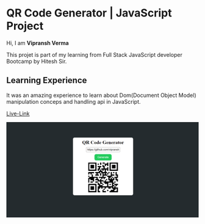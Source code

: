# QR Code Generator  | JavaScript Project

Hi, I am **Vipransh Verma**

This projet is part of my learning from Full Stack JavaScript developer Bootcamp by Hitesh Sir.

## Learning Experience
It was an amazing experience to learn about  Dom(Document Object Model) manipulation conceps and handling api in JavaScript.



[Live-Link](https://text2qr.netlify.app/)

![image](Screenshot.png)

